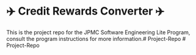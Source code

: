 # :airplane: Credit Rewards Converter :airplane:
This is the project repo for the JPMC Software Engineering Lite Program, consult the program instructions for more information.#   P r o j e c t - R e p o  
 #   P r o j e c t - R e p o  
 